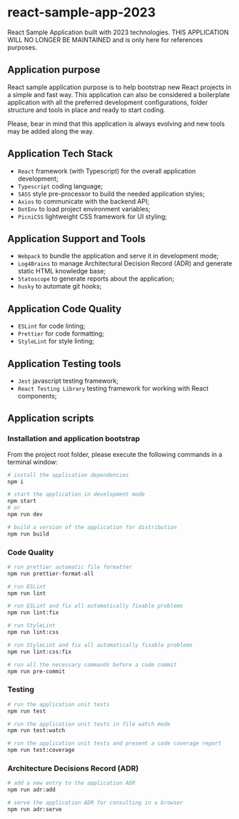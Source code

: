 # react-sample-app-2023

React Sample Application built with 2023 technologies. THIS APPLICATION WILL NO LONGER BE MAINTAINED and is only here for references purposes.

## Application purpose

React sample application purpose is to help bootstrap new React projects in a simple and fast way. This application can also be considered a boilerplate application with all the preferred development configurations, folder structure and tools in place and ready to start coding.

Please, bear in mind that this application is always evolving and new tools may be added along the way.

## Application Tech Stack

-   `React` framework (with Typescript) for the overall application development;
-   `Typescript` coding language;
-   `SASS` style pre-processor to build the needed application styles;
-   `Axios` to communicate with the backend API;
-   `DotEnv` to load project environment variables;
-   `PicniCSS` lightweight CSS framework for UI styling;

## Application Support and Tools

-   `Webpack` to bundle the application and serve it in development mode;
-   `Log4Brains` to manage Architectural Decision Record (ADR) and generate static HTML knowledge base;
-   `Statoscope` to generate reports about the application;
-   `husky` to automate git hooks;

## Application Code Quality

-   `ESLint` for code linting;
-   `Prettier` for code formatting;
-   `StyleLint` for style linting;

## Application Testing tools

-   `Jest` javascript testing framework;
-   `React Testing Library` testing framework for working with React components;

## Application scripts

### Installation and application bootstrap

From the project root folder, please execute the following commands in a terminal window:

```bash
# install the application dependencies
npm i

# start the application in development mode
npm start
# or
npm run dev

# build a version of the application for distribution
npm run build
```

### Code Quality

```bash
# run prettier automatic file formatter
npm run prettier-format-all

# run ESLint
npm run lint

# run ESLint and fix all automatically fixable problems
npm run lint:fix

# run StyleLint
npm run lint:css

# run StyleLint and fix all automatically fixable problems
npm run lint:css:fix

# run all the necessary commands before a code commit
npm run pre-commit
```

### Testing

```bash
# run the application unit tests
npm run test

# run the application unit tests in file watch mode
npm run test:watch

# run the application unit tests and present a code coverage report
npm run test:coverage
```

### Architecture Decisions Record (ADR)

```bash
# add a new entry to the application ADR
npm run adr:add

# serve the application ADR for consulting in a browser
npm run adr:serve
```
